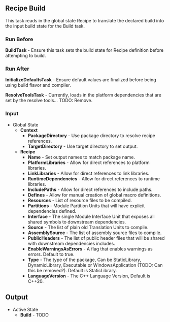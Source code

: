 ## Recipe Build

This task reads in the global state Recipe to translate the declared build into the input build state for the Build task.

### Run Before
**BuildTask** - Ensure this task sets the build state for Recipe definition before attempting to build.

### Run After
**InitializeDefaultsTask** - Ensure default values are finalized before being using build flavor and compiler.

**ResolveToolsTask** - Currently, loads in the platform dependencies that are set by the resolve tools... TODO: Remove.

### Input
* Global State
  * **Context**
    * **PackageDirectory** - Use package directory to resolve recipe references.
    * **TargetDirectory** - Use target directory to set output.
  * **Recipe**
    * **Name** - Set output names to match package name.
    * **PlatformLibraries** - Allow for direct references to platform libraries.
    * **LinkLibraries** - Allow for direct references to link libraries.
    * **RuntimeDependencies** - Allow for direct references to runtime libraries.
    * **IncludePaths** - Allow for direct references to include paths.
    * **Defines** - Allow for manual creation of global macro definitions.
    * **Resources** - List of resource files to be compiled.
    * **Partitions** - Module Partition Units that will have explicit dependencies defined.
    * **Interface** - The single Module Interface Unit that exposes all shared symbols to downstream dependencies.
    * **Source** - The list of plain old Translation Units to compile.
    * **AssemblySource** - The list of assembly source files to compile.
    * **PublicHeaders** - The list of public header files that will be shared with downstream dependencies includes.
    * **EnableWarningsAsErrors** - A flag that enables warnings as errors. Default to true.
    * **Type** - The type of the package, Can be StaticLibrary, DynamicLibrary, Executable or WindowsApplication (TODO: Can this be removed?). Default is StaticLibrary.
    * **LanguageVersion** - The C++ Language Version, Default is C++20.

## Output
* Active State
  * **Build** - TODO